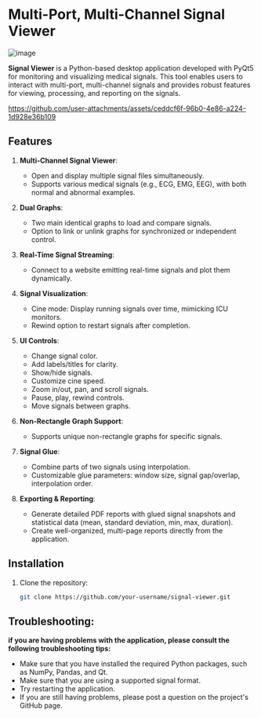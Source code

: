 # Multi-Port, Multi-Channel Signal Viewer #
![image](https://github.com/user-attachments/assets/df2b15cf-963f-4c65-b0f3-16e459cb7167)

**Signal Viewer** is a Python-based desktop application developed with PyQt5 for monitoring and visualizing medical signals. This tool enables users to interact with multi-port, multi-channel signals and provides robust features for viewing, processing, and reporting on the signals.

https://github.com/user-attachments/assets/ceddcf6f-96b0-4e86-a224-1d928e36b109



## Features

1. **Multi-Channel Signal Viewer**:
   - Open and display multiple signal files simultaneously.
   - Supports various medical signals (e.g., ECG, EMG, EEG), with both normal and abnormal examples.

2. **Dual Graphs**:
   - Two main identical graphs to load and compare signals.
   - Option to link or unlink graphs for synchronized or independent control.

3. **Real-Time Signal Streaming**:
   - Connect to a website emitting real-time signals and plot them dynamically.

4. **Signal Visualization**:
   - Cine mode: Display running signals over time, mimicking ICU monitors.
   - Rewind option to restart signals after completion.

5. **UI Controls**:
   - Change signal color.
   - Add labels/titles for clarity.
   - Show/hide signals.
   - Customize cine speed.
   - Zoom in/out, pan, and scroll signals.
   - Pause, play, rewind controls.
   - Move signals between graphs.

6. **Non-Rectangle Graph Support**:
   - Supports unique non-rectangle graphs for specific signals.

7. **Signal Glue**:
   - Combine parts of two signals using interpolation.
   - Customizable glue parameters: window size, signal gap/overlap, interpolation order.

8. **Exporting & Reporting**:
   - Generate detailed PDF reports with glued signal snapshots and statistical data (mean, standard deviation, min, max, duration).
   - Create well-organized, multi-page reports directly from the application.

## Installation

1. Clone the repository:
   ```bash
   git clone https://github.com/your-username/signal-viewer.git
## Troubleshooting:
**if you are having problems with the application, please consult the following troubleshooting tips:**

- Make sure that you have installed the required Python packages, such as NumPy, Pandas, and Qt.
- Make sure that you are using a supported signal format.
- Try restarting the application.
- If you are still having problems, please post a question on the project's GitHub page.

